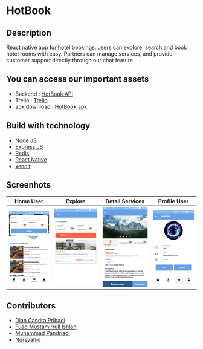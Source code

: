 # HotBook 
## Description
  React native app for hotel bookings. users can explore, search and book hotel rooms with easy. Partners can manage services, and provide customer support directly through our chat feature.
## You can access our important assets
  - Backend : [HotBook API](https://github.com/dian1up/HootBook_API)
  - Trello : [Trello](https://trello.com/b/tWFYtBhR/hotbook)
  - apk download : [HotBook.apk](https://drive.google.com/file/d/1sRZHMPs8dkF-2Sy9Axr9Qv9pq6wtp7jL/view?usp=sharing)
## Build with technology
  - [Node JS](https://nodejs.org/en/)
  - [Express JS](https://expressjs.com/)
  - [Redis](https://redis.io/)
  - [React Native](https://facebook.github.io/react-native/)
  - [xendit](https://www.xendit.co/id/)
## Screenhots
| Home User     | Explore      | Detail Services      | Profile User      |
|------------|-------------|------------|-------------|
| <img src="https://raw.githubusercontent.com/dian1up/hootbook_mobile/master/src/assets/screenshots/homeUser.png" width="250"> | <img src="https://raw.githubusercontent.com/dian1up/hootbook_mobile/master/src/assets/screenshots/explore.png" width="250"> |<img src="https://raw.githubusercontent.com/dian1up/hootbook_mobile/master/src/assets/screenshots/detailService.png" width="250"> | <img src="https://raw.githubusercontent.com/dian1up/hootbook_mobile/master/src/assets/screenshots/userProfile.png" width="250"> |
## Contributors
  - [Dian Candra Pribadi](https://github.com/dian1up)
  - [Fuad Mustamirrull Ishlah](https://github.com/IndBrony)
  - [Muhammad Pandriadi](https://github.com/drii-arthur)
  - [Nursyahid](https://github.com/nursyahidke)
